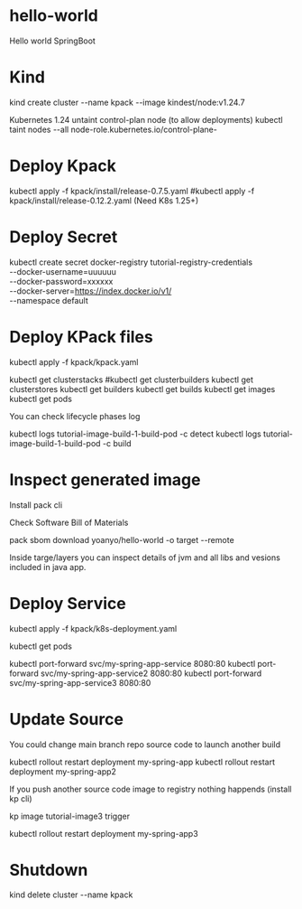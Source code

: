 # hello-world
Hello world SpringBoot

# Kind

kind create cluster --name kpack --image kindest/node:v1.24.7

Kubernetes 1.24 untaint control-plan node (to allow deployments)
kubectl taint nodes --all node-role.kubernetes.io/control-plane-

# Deploy Kpack

kubectl apply -f kpack/install/release-0.7.5.yaml
#kubectl apply -f kpack/install/release-0.12.2.yaml (Need K8s 1.25+)

# Deploy Secret

kubectl create secret docker-registry tutorial-registry-credentials \
    --docker-username=uuuuuu \
    --docker-password=xxxxxx \
    --docker-server=https://index.docker.io/v1/ \
    --namespace default

# Deploy KPack files

kubectl apply -f kpack/kpack.yaml

kubectl get clusterstacks
#kubectl get clusterbuilders
kubectl get clusterstores
kubectl get builders
kubectl get builds
kubectl get images
kubectl get pods

You can check lifecycle phases log

kubectl logs tutorial-image-build-1-build-pod -c detect
kubectl logs tutorial-image-build-1-build-pod -c build

# Inspect generated image

Install pack cli

Check Software Bill of Materials

pack sbom download yoanyo/hello-world -o target --remote

Inside targe/layers you can inspect details of jvm and all libs and vesions included in java app.

# Deploy Service

kubectl apply -f kpack/k8s-deployment.yaml

kubectl get pods

kubectl port-forward svc/my-spring-app-service 8080:80
kubectl port-forward svc/my-spring-app-service2 8080:80
kubectl port-forward svc/my-spring-app-service3 8080:80

# Update Source

You could change main branch repo source code to launch another build

kubectl rollout restart deployment my-spring-app
kubectl rollout restart deployment my-spring-app2

If you push another source code image to registry nothing happends (install kp cli)

kp image tutorial-image3 trigger

kubectl rollout restart deployment my-spring-app3

# Shutdown

kind delete cluster --name kpack
